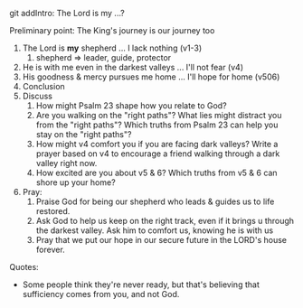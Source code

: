 git addIntro: The Lord is my ...?

Preliminary point: The King's journey is our journey too


1. The Lord is **my** shepherd ... I lack nothing (v1-3)
	1. shepherd => leader, guide, protector
2. He is with me even in the darkest valleys ... I'll not fear (v4)
3. His goodness & mercy pursues me home ... I'll hope for home (v506)
4. Conclusion
5. Discuss
	1. How might Psalm 23 shape how you relate to God?
	2. Are you walking on the "right paths"? What lies might distract you from the "right paths"? Which truths from Psalm 23 can help you stay on the "right paths"?
	3. How might v4 comfort you if you are facing dark valleys? Write a prayer based on v4 to encourage a friend walking through a dark valley right now.
	4. How excited are you about v5 & 6? Which truths from v5 & 6 can shore up your home?
6. Pray:
	1. Praise God for being our shepherd who leads & guides us to life restored.
	2. Ask God to help us keep on the right track, even if it brings u through the darkest valley. Ask him to comfort us, knowing he is with us
	3. Pray that we put our hope in our secure future in the LORD's house forever.

Quotes:
- Some people think they're never ready, but that's believing that sufficiency comes from you, and not God.